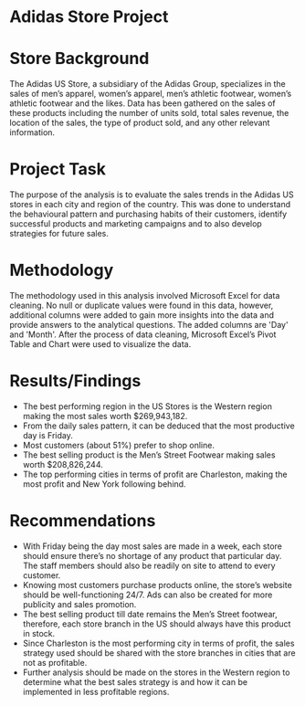 # Adidas Store Project
# Store Background
The Adidas US Store, a subsidiary of the Adidas Group, specializes in the sales of men’s apparel, women’s apparel, men’s athletic footwear, women’s athletic footwear and the likes. Data has been gathered on the sales of these products including the number of units sold, total sales revenue, the location of the sales, the type of product sold, and any other relevant information.
# Project Task
The purpose of the analysis is to evaluate the sales trends in the Adidas US stores in each city and region of the country. This was done to understand the behavioural pattern and purchasing habits of their customers, identify successful products and marketing campaigns and to also develop strategies for future sales. 
# Methodology
The methodology used in this analysis involved Microsoft Excel for data cleaning. No null or duplicate values were found in this data, however, additional columns were added to gain more insights into the data and provide answers to the analytical questions. The added columns are 'Day' and 'Month'. After the process of data cleaning, Microsoft Excel’s Pivot Table and Chart were used to visualize the data. 
# Results/Findings
* The best performing region in the US Stores is the Western region making the most sales worth $269,943,182.
* From the daily sales pattern, it can be deduced that the most productive day is Friday.
* Most customers (about 51%) prefer to shop online.
* The best selling product is the Men’s Street Footwear making sales worth $208,826,244.
* The top performing cities in terms of profit are Charleston, making the most profit and New York following behind.
# Recommendations 
* With Friday being the day most sales are made in a week, each store should ensure there’s no shortage of any product that particular day. The staff members should also be readily on site to attend to every customer.
* Knowing most customers purchase products online, the store’s website should be well-functioning 24/7. Ads can also be created for more publicity and sales promotion.
* The best selling product till date remains the Men’s Street footwear, therefore, each store branch in the US should always have this product in stock.
* Since Charleston is the most performing city in terms of profit, the sales strategy used should be shared with the store branches in cities that are not as profitable.
* Further analysis should be made on the stores in the Western region to determine what the best sales strategy is and how it can be implemented in less profitable regions.









